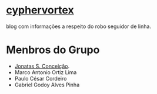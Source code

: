 # [cyphervortex](https://cypher-vortex.github.io/cypherblog/)
blog com informações a respeito do robo seguidor de linha.

# Menbros do Grupo
- [Jonatas S. Conceição](https://github.com/JonatasSC).
- Marco Antonio Ortiz Lima
- Paulo César Cordeiro
- Gabriel Godoy Alves Pinha

  
